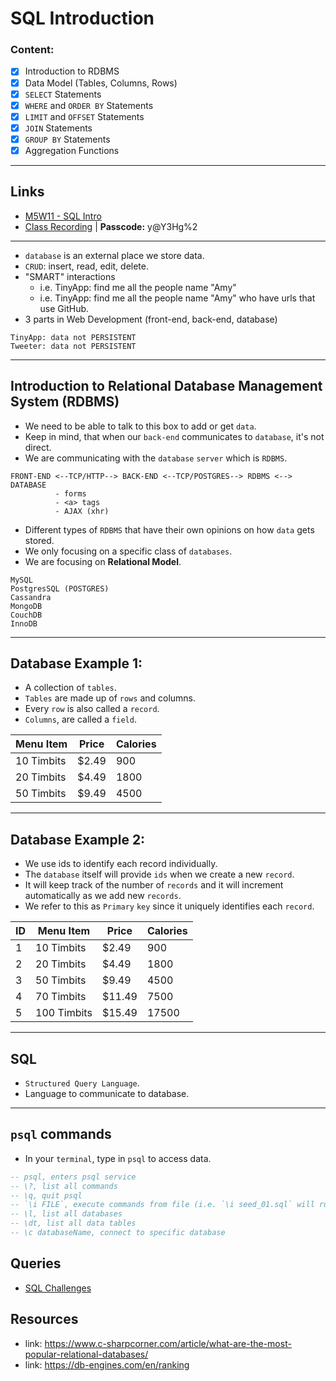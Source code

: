 # SQL Introduction

### Content:
- [X] Introduction to RDBMS
- [X] Data Model (Tables, Columns, Rows)
- [X] `SELECT` Statements
- [X] `WHERE` and `ORDER BY` Statements
- [X] `LIMIT` and `OFFSET` Statements
- [X] `JOIN` Statements
- [X] `GROUP BY` Statements
- [X] Aggregation Functions

---

## Links
* [M5W11 - SQL Intro](https://github.com/clopez11/WebFlex-Lectures-October18/tree/master/M4/W10)
* [Class Recording](https://us02web.zoom.us/rec/share/9FzbFh230mocYRSvdzQ45EHgD3IEv_iPBA5TLkVSYKxmB0nnc2L9Me6L0wP7KktX.C0qIwxqThUlspo2v?startTime=1641949507000) | **Passcode:** y@Y3Hg%2

---

* `database` is an external place we store data.
* `CRUD`: insert, read, edit, delete.
* "SMART" interactions
  * i.e. TinyApp: find me all the people name "Amy"
  * i.e. TinyApp: find me all the people name "Amy" who have urls that use GitHub.
* 3 parts in Web Development (front-end, back-end, database)

```
TinyApp: data not PERSISTENT
Tweeter: data not PERSISTENT
```

---

## Introduction to Relational Database Management System (RDBMS)
* We need to be able to talk to this box to add or get `data`.
* Keep in mind, that when our `back-end` communicates to `database`, it's not direct.
* We are communicating with the `database` `server` which is `RDBMS`.

```
FRONT-END <--TCP/HTTP--> BACK-END <--TCP/POSTGRES--> RDBMS <--> DATABASE
          - forms
          - <a> tags
          - AJAX (xhr)
```

* Different types of `RDBMS` that have their own opinions on how `data` gets stored.
* We only focusing on a specific class of `databases`.
* We are focusing on **Relational Model**.

```
MySQL
PostgresSQL (POSTGRES)
Cassandra
MongoDB
CouchDB
InnoDB
```

---

## Database Example 1:
* A collection of `tables`.
* `Tables` are made up of `rows` and columns.
* Every `row` is also called a `record`.
* `Columns`, are called a `field`.

Menu Item | Price | Calories
------------- | ------------- | -------------
10 Timbits  | $2.49  | 900
20 Timbits  | $4.49  | 1800
50 Timbits  | $9.49  | 4500

---

## Database Example 2:
* We use ids to identify each record individually.
* The `database` itself will provide `ids` when we create a new `record`.
* It will keep track of the number of `records` and it will increment automatically as we add new `records`.
* We refer to this as `Primary` `key` since it uniquely identifies each `record`.

ID | Menu Item | Price | Calories
------------- | ------------- | ------------- | -------------
1 | 10 Timbits  | $2.49  | 900
2 | 20 Timbits  | $4.49  | 1800
3 | 50 Timbits  | $9.49  | 4500
4 | 70 Timbits  | $11.49  | 7500
5 | 100 Timbits  | $15.49  | 17500

---

## SQL
* `Structured Query Language`.
* Language to communicate to database.

---

## `psql` commands
* In your `terminal`, type in `psql` to access data.

```sql
-- psql, enters psql service
-- \?, list all commands
-- \q, quit psql
-- `\i FILE`, execute commands from file (i.e. `\i seed_01.sql` will run all the `SQL` commands in file).q
-- \l, list all databases
-- \dt, list all data tables
-- \c databaseName, connect to specific database
```

## Queries
* [SQL Challenges]()

## Resources
* link: https://www.c-sharpcorner.com/article/what-are-the-most-popular-relational-databases/
* link: https://db-engines.com/en/ranking